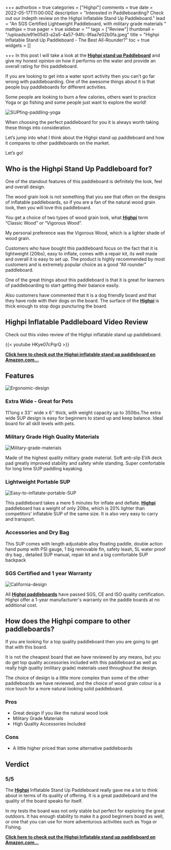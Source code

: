 +++
authorbox = true
categories = ["Highpi"]
comments = true
date = 2022-05-17T11:00:00Z
description = "Interested in Paddleboarding? Check out our indepth review on the Highpi Inflatable Stand Up Paddleboard."
lead = "An SGS Certified Lightweight Paddleboard, with military grade materials "
mathjax = true
pager = true
sidebar = ""
tags = ["Review"]
thumbnail = "/uploads/e91e05d3-a2a5-4a57-94fc-9faa7e02b0fa.jpeg"
title = "Highpi Inflatable Stand Up Paddleboard - The Best All-Rounder?"
toc = true
widgets = []

+++
In this post I will take a look at the [**Highpi stand up Paddleboard**](https://www.amazon.com/Highpi-Inflatable-Accessories-Backpack-Non-Slip/dp/B08R38NVG6?crid=20MEHFTYVPCU2&keywords=highpi%2Binflatable%2Bstand%2Bup%2Bpaddle%2Bboard&qid=1652793543&sprefix=Highpi%2B%2Caps%2C148&sr=8-5&th=1&linkCode=ll1&tag=paddleboardmaster-20&linkId=50d2f276cf10dc7c735d3d54e86a4afb&language=en_US&ref_=as_li_ss_tl) and give my honest opinion on how it performs on the water and provide an overall rating for this paddleboard.

If you are looking to get into a water sport activity then you can’t go far wrong with paddleboarding. One of the awesome things about it is that people buy paddleboards for different activities.

Some people are looking to burn a few calories, others want to practice Yoga or go fishing and some people just want to explore the world!

![SUPfing-paddling-yoga](/uploads/f043e916-d1ae-415c-9f67-2c359bc1936b.jpeg "SUPfing-paddling-yoga")

When choosing the perfect paddleboard for you it is always worth taking these things into consideration.

Let’s jump into what I think about the Highpi stand up paddleboard and how it compares to other paddleboards on the market.

Let’s go!

## Who is the Highpi Stand Up Paddleboard for?

One of the standout features of this paddleboard is definitely the look, feel and overall design.

The wood grain look is not something that you see that often on the designs of inflatable paddleboards, so if you are a fan of the natural wood grain look, then you will love this paddleboard.

You get a choice of two types of wood grain look, what [**Highpi**](/categories/highpi/) term “Classic Wood” or “Vigorous Wood”.

My personal preference was the Vigorous Wood, which is a lighter shade of wood grain.

Customers who have bought this paddleboard focus on the fact that it is lightweight (20lbs), easy to inflate, comes with a repair kit, its well made and overall it is easy to set up.  The product is highly recommended by most customers and is extremely popular choice as a good “All rounder” paddleboard.

One of the great things about this paddleboard is that it is great for learners of paddleboarding to start getting their balance easily.

Also customers have commented that it is a dog friendly board and that they have rode with their dogs on the board.  The surface of the [**Highpi**](/categories/highpi/) is thick enough to stop dogs puncturing the board.

## Highpi Inflatable Paddleboard Video Review

Check out this video review of the Highpi inflatable stand up paddleboard.

{{< youtube HKye07cPqrQ >}}

[**Click here to check out the Highpi inflatable stand up paddleboard on Amazon.com…**](https://www.amazon.com/Highpi-Inflatable-Accessories-Backpack-Non-Slip/dp/B08R38NVG6?crid=20MEHFTYVPCU2&keywords=highpi%2Binflatable%2Bstand%2Bup%2Bpaddle%2Bboard&qid=1652793543&sprefix=Highpi%2B%2Caps%2C148&sr=8-5&th=1&linkCode=ll1&tag=paddleboardmaster-20&linkId=50d2f276cf10dc7c735d3d54e86a4afb&language=en_US&ref_=as_li_ss_tl)

## Features

![Ergonomic-design](/uploads/45830c29-6f94-42f7-9f97-e3c1089d441a.jpeg "Ergonomic-design")

### Extra Wide - Great for Pets

11'long x 33'' wide x 6'' thick, with weight capacity up to 350lbs.The extra wide SUP design is easy for beginners to stand up and keep balance. Ideal board for all skill levels with pets.

### Military Grade High Quality Materials

![Military-grade-materials](/uploads/d70135af-003d-4b55-b583-9ca3dac2abd0.jpeg "Military-grade-materials")

Made of the highest quality military grade material. Soft anti-slip EVA deck pad greatly improved stability and safety while standing. Super comfortable for long time SUP paddling kayaking.

### Lightweight Portable SUP

![Easy-to-inflatate-portable-SUP](/uploads/a2cd0180-a445-4a32-a458-b7157c816e01.jpeg "Easy-to-inflatate-portable-SUP")

This paddleboard takes a mere 5 minutes for inflate and deflate. [**Highpi**](/categories/highpi/) paddleboard has a weight of only 20lbs, which is 20% lighter than competitors’ inflatable SUP of the same size. It is also very easy to carry and transport.

### Accessories and Dry Bag

This SUP comes with length adjustable alloy floating paddle, double action hand pump with PSI gauge, 1 big removable fin, safety leash, 5L water proof dry bag , detailed SUP manual, repair kit and a big comfortable SUP backpack

### SGS Certified and 1 year Warranty

![California-design](/uploads/9c08cc0c-6c9e-448b-8b74-b38825c9ea8d.jpeg "California-design")

All [**Highpi paddleboards**](/categories/highpi/) have passed SGS, CE and ISO quality certification. Highpi offer a 1-year manufacturer's warranty on the paddle boards at no additional cost.

## How does the Highpi compare to other paddleboards?

If you are looking for a top quality paddleboard then you are going to get that with this board.

It is not the cheapest board that we have reviewed by any means, but you do get top quality accessories included with this paddleboard as well as really high quality (military grade) materials used throughout the design.

The choice of design is a little more complex than some of the other paddleboards we have reviewed, and the choice of wood grain colour is a nice touch for a more natural looking solid paddleboard.

### Pros

* Great design if you like the natural wood look
* Military Grade Materials
* High Quality Accessories Included

### Cons

* A little higher priced than some alternative paddleboards

## Verdict

### 5/5

The [**Highpi**](/categories/highpi/) Inflatable Stand Up Paddleboard really gave me a lot to think about in terms of its quality of offering.  It is a great paddleboard and the quality of the board speaks for itself.

In my tests the board was not only stable but perfect for exploring the great outdoors.  It has enough stability to make it a good beginners board as well, or one that you can use for more adventurous activities such as Yoga or Fishing.

[**Click here to check out the Highpi Inflatable stand up paddleboard on Amazon.com…**](https://www.amazon.com/Highpi-Inflatable-Accessories-Backpack-Non-Slip/dp/B08R38NVG6?crid=20MEHFTYVPCU2&keywords=highpi%2Binflatable%2Bstand%2Bup%2Bpaddle%2Bboard&qid=1652793543&sprefix=Highpi%2B%2Caps%2C148&sr=8-5&th=1&linkCode=ll1&tag=paddleboardmaster-20&linkId=50d2f276cf10dc7c735d3d54e86a4afb&language=en_US&ref_=as_li_ss_tl)